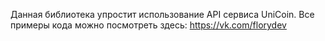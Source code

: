 Данная библиотека упростит использование API сервиса UniCoin.
Все примеры кода можно посмотреть здесь: https://vk.com/florydev
